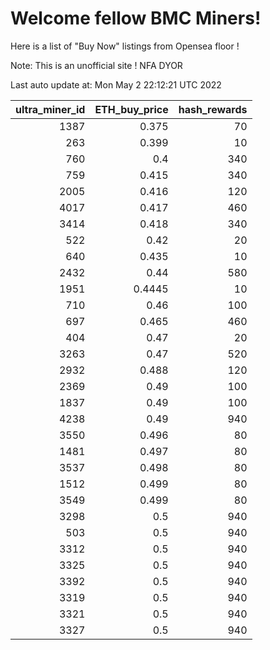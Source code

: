 # Welcome fellow BMC Miners!
Here is a list of "Buy Now" listings from Opensea floor !

Note: This is an unofficial site ! NFA DYOR


Last auto update at: Mon May  2 22:12:21 UTC 2022


|   ultra_miner_id |   ETH_buy_price |   hash_rewards |
|-----------------:|----------------:|---------------:|
|             1387 |          0.375  |             70 |
|              263 |          0.399  |             10 |
|              760 |          0.4    |            340 |
|              759 |          0.415  |            340 |
|             2005 |          0.416  |            120 |
|             4017 |          0.417  |            460 |
|             3414 |          0.418  |            340 |
|              522 |          0.42   |             20 |
|              640 |          0.435  |             10 |
|             2432 |          0.44   |            580 |
|             1951 |          0.4445 |             10 |
|              710 |          0.46   |            100 |
|              697 |          0.465  |            460 |
|              404 |          0.47   |             20 |
|             3263 |          0.47   |            520 |
|             2932 |          0.488  |            120 |
|             2369 |          0.49   |            100 |
|             1837 |          0.49   |            100 |
|             4238 |          0.49   |            940 |
|             3550 |          0.496  |             80 |
|             1481 |          0.497  |             80 |
|             3537 |          0.498  |             80 |
|             1512 |          0.499  |             80 |
|             3549 |          0.499  |             80 |
|             3298 |          0.5    |            940 |
|              503 |          0.5    |            940 |
|             3312 |          0.5    |            940 |
|             3325 |          0.5    |            940 |
|             3392 |          0.5    |            940 |
|             3319 |          0.5    |            940 |
|             3321 |          0.5    |            940 |
|             3327 |          0.5    |            940 |